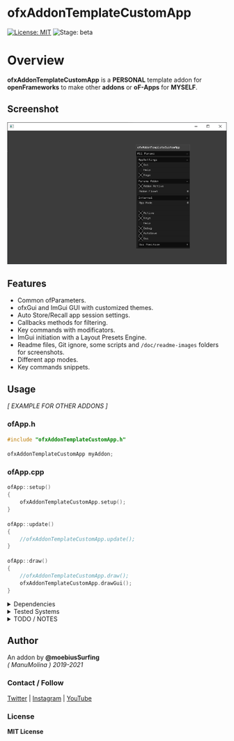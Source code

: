 ofxAddonTemplateCustomApp
=============================
[![License: MIT](https://img.shields.io/badge/License-MIT-yellow.svg)](https://opensource.org/licenses/MIT)
![Stage: beta](https://img.shields.io/badge/-alpha-red)

# Overview
**ofxAddonTemplateCustomApp** is a **PERSONAL** template addon for **openFrameworks** to make other **addons** or **oF-Apps** for **MYSELF**.

## Screenshot
![image](docs/readme_images/Capture1.PNG?raw=true "image")

## Features

- Common ofParameters. 
- ofxGui and ImGui GUI with customized themes.
- Auto Store/Recall app session settings.
- Callbacks methods for filtering.
- Key commands with modificators.
- ImGui initiation with a Layout Presets Engine.
- Readme files, Git ignore, some scripts and ```/doc/readme-images``` folders for screenshots.
- Different app modes.
- Key commands snippets.

## Usage

_[ EXAMPLE FOR OTHER ADDONS ]_  

### ofApp.h
```.cpp
#include "ofxAddonTemplateCustomApp.h"

ofxAddonTemplateCustomApp myAddon;
``` 
### ofApp.cpp
```.cpp
ofApp::setup()
{
	ofxAddonTemplateCustomApp.setup();
}

ofApp::update()
{
	//ofxAddonTemplateCustomApp.update();
}

ofApp::draw()
{
	//ofxAddonTemplateCustomApp.draw();
	ofxAddonTemplateCustomApp.drawGui();
}
```

<details>
  <summary>Dependencies</summary>
  <p>

Clone these add-ons and include into the **OF Project Generator** to allow compile your projects or the examples:
* [ofxSurfingHelpers](https://github.com/moebiussurfing/ofxSurfingHelpers)  
* [ofxSurfingImGui](https://github.com/moebiussurfing/ofxSurfingImGui)  
* [ofxImGui](https://github.com/Daandelange/ofxImGui/) [*Fork*]  
* ofxGui [*Core*]  
_[ EXAMPLE FOR OTHER ADDONS ]_  
* [ofxScaleDragRect](https://github.com/moebiussurfing/ofxScaleDragRect)
* [ofxWindowApp](https://github.com/moebiussurfing/ofxWindowApp) [*Only for the example*]  
* ofxXmlSettings [*Core*]  

Above add-ons already packed into **OF_ADDON/libs**. No need to add them manually with the **OF Project Generator**:  
* [ofxColorQuantizerHelper](https://github.com/moebiussurfing/ofxColorQuantizerHelper)

*Thanks a lot to all these ofxAddons coders. Look into each folder for authoring credits, original forks, and license info.*  
  </p>
</details>

<details>
  <summary>Tested Systems</summary>
  <p>

  - **Windows 10** / **VS 2017** / **OF ~0.11**
  - **macOS**. **High Sierra** / **Xcode9** & **Xcode10** / **OF ~0.11**
  </p>
</details>

<details>
  <summary>TODO / NOTES</summary>
  <p>

* Hit me up if you have any suggestions or feature requests.
* 
  </p>
</details>

## Author
An addon by **@moebiusSurfing**  
*( ManuMolina ) 2019-2021*  

### Contact / Follow
[Twitter](https://twitter.com/moebiussurfing/) | [Instagram](https://www.instagram.com/moebiussurfing/) | [YouTube](https://www.youtube.com/channel/UCzUw96_wjmNxyIoFXf84hQg)  

### License
**MIT License**

